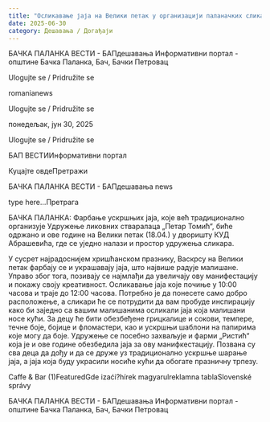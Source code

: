 ```yaml
---
title: "Осликавање јаја на Велики петак у организацији паланачких сликара"
date: 2025-06-30
category: Дешавања / Догађаји
---
```


БАЧКА ПАЛАНКА ВЕСТИ - БАПдешавања Информативни портал - општине Бачка Паланка, Бач, Бачки Петровац

Ulogujte se / Pridružite se

romanianews

Ulogujte se / Pridružite se

понедељак, јун 30, 2025

Ulogujte se / Pridružite se

БАП ВЕСТИИнформативни портал

Куцајте овдеПретражи

БАЧКА ПАЛАНКА ВЕСТИ - БАПдешавања news

type here...Претрага

БАЧКА ПАЛАНКА: Фарбање ускршњих јаја, које већ традиционално организује Удружење ликовних стваралаца „Петар Томић“, биће одржано и ове године на Велики петак (18.04.) у дворишту КУД Абрашевића, где се уједно налази и простор удружења сликара.

У сусрет најрадоснијем хришћанском празнику, Васкрсу на Велики петак фарбају се и украшавају јаја, што највише радује малишане. Управо због тога, позивају се најмлађи да увеличају ову манифестацију и покажу своју креативност.
Осликавање јаја које почиње у 10:00 часова и траје до 12:00 часова. Потребно је да понесете само добро расположење, а сликари ће се потрудити да вам пробуде инспирацију како би заједно са вашим малишанима осликали јаја која малишани носе кући. За децу ће бити обезбеђене грицкалице и сокови, темпере, течне боје, бојице и фломастери, као и ускршњи шаблони на папирима које могу да боје. Удружење се посебно захваљује и фарми „Ристић“ која је и ове године обезбедила јаја за ову манифкестацију.
Позвана су сва деца да дођу и да се друже уз традиционално ускршње шарање јаја, а јаја која буду украсили носиће кући да обогате празничну трпезу.

Caffe & Bar (1)FeaturedGde izaći?hírek magyarulreklamna tablaSlovenské správy

БАЧКА ПАЛАНКА ВЕСТИ - БАПдешавања Информативни портал - општине Бачка Паланка, Бач, Бачки Петровац
